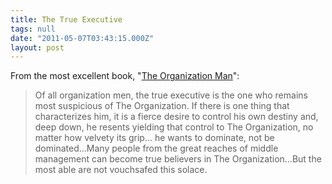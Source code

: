 ```yaml
---
title: The True Executive
tags: null
date: "2011-05-07T03:43:15.000Z"
layout: post
---
```


From the most excellent book, "[The Organization Man][0]":  

  


>   
> 
> Of all organization men, the true executive is the one who remains most suspicious of The Organization. If there is one thing that characterizes him, it is a fierce desire to control his own destiny and, deep down, he resents yielding that control to The Organization, no matter how velvety its grip... he wants to dominate, not be dominated...Many people from the great reaches of middle management can become true believers in The Organization...But the most able are not vouchsafed this solace.  
> 
> 



[0]: http://www.amazon.com/Organization-Man-William-H-Whyte/dp/0812218191